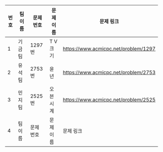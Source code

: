 | 번호 | 팀 이름 | 문제 번호 | 문제 이름 | 문제 링크 |
| ---- | ------- | --------- | --------- | --------- |
| 1    | 기금 팀 |  1297번  | T V 크기 | https://www.acmicpc.net/problem/1297 |
| 2    | 유석 팀 | 2753번 | 윤년 | https://www.acmicpc.net/problem/2753 |
| 3    | 민지 팀 | 2525번 | 오븐 시계 | https://www.acmicpc.net/problem/2525 |
| 4    | 팀 이름 | 문제 번호 | 문제 이름 | 문제 링크 |
